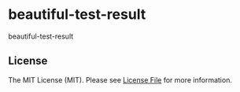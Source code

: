 # beautiful-test-result
beautiful-test-result

## License

The MIT License (MIT). Please see [License File](LICENSE.md) for more information.
